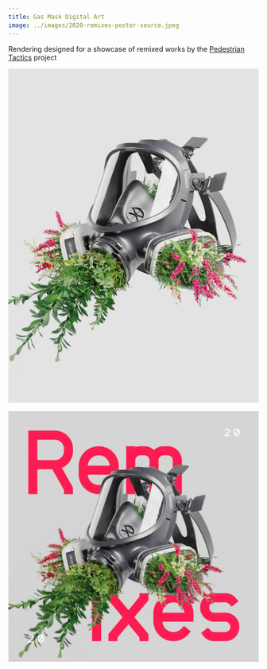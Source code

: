 ```yaml
---
title: Gas Mask Digital Art
image: ../images/2020-remixes-poster-source.jpeg
---
```


Rendering designed for a showcase of remixed works by the [Pedestrian Tactics](https://pedestriantactics.com) project

![](../images/2020-remixes-poster-source.jpeg)

![](../images/2020-remixes-poster.jpeg)